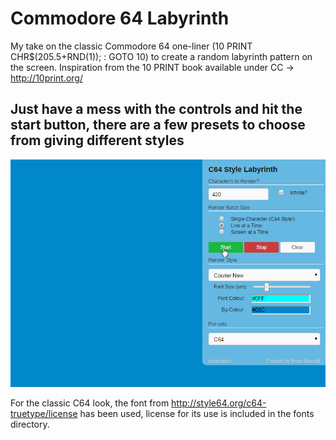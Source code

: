 # Commodore 64 Labyrinth
My take on the classic Commodore 64 one-liner (10 PRINT CHR$(205.5+RND(1)); : GOTO 10) to create a random labyrinth pattern on the screen. 
Inspiration from the 10 PRINT book available under CC -> http://10print.org/

## Just have a mess with the controls and hit the start button, there are a few presets to choose from giving different styles

![Demo gif](/demo.gif?raw=true)

For the classic C64 look, the font from http://style64.org/c64-truetype/license has been used, license for its use is included in the fonts directory.
